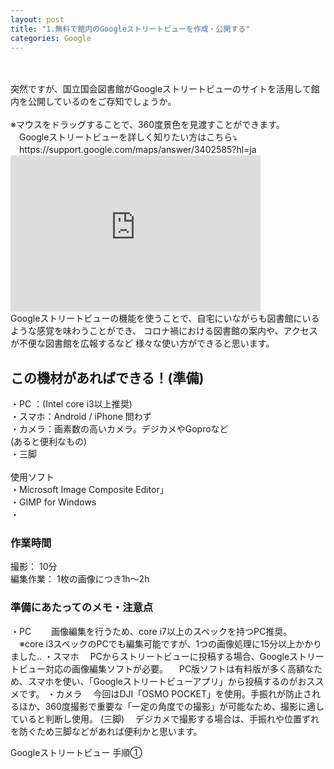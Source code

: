 ```yaml
---
layout: post
title: "1.無料で館内のGoogleストリートビューを作成・公開する"
categories: Google
---
```

<br>
<br>
突然ですが、国立国会図書館がGoogleストリートビューのサイトを活用して館内を公開しているのをご存知でしょうか。
<br>
<br>
※マウスをドラッグすることで、360度景色を見渡すことができます。
　Googleストリートビューを詳しく知りたい方はこちら⤵︎
　https://support.google.com/maps/answer/3402585?hl=ja

<iframe src="https://www.google.com/maps/embed?pb=!4v1666868442037!6m8!1m7!1sF8cOJUZOc9M6hTa-fGfCOg!2m2!1d35.67871255332661!2d139.7445867327241!3f230.25!4f-14.079999999999998!5f0.7820865974627469" width="400" height="250" style="border:0;" allowfullscreen="" loading="lazy" referrerpolicy="no-referrer-when-downgrade"></iframe>
<br>
Googleストリートビューの機能を使うことで、自宅にいながらも図書館にいるような感覚を味わうことができ、
コロナ禍における図書館の案内や、アクセスが不便な図書館を広報するなど
様々な使い方ができると思います。
<br>
<div align="left">
<h2>この機材があればできる！(準備)</h2>
・PC ：(Intel core i3以上推奨)<br>
・スマホ：Android / iPhone 問わず<br>
・カメラ：画素数の高いカメラ。デジカメやGoproなど<br>
(あると便利なもの)<br>
・三脚<br><br>
使用ソフト<br>
・Microsoft Image Composite Editor」<br>
・GIMP for Windows<br>
・　　　<br>

<h3>作業時間</h3>
撮影： 10分<br>
編集作業： 1枚の画像につき1h～2h<br>
<h3>準備にあたってのメモ・注意点</h3>
・PC　
　画像編集を行うため、core i7以上のスペックを持つPC推奨。
　※core i3スペックのPCでも編集可能ですが、1つの画像処理に15分以上かかりました..
・スマホ
　PCからストリートビューに投稿する場合、Googleストリートビュー対応の画像編集ソフトが必要。
　PC版ソフトは有料版が多く高額なため、スマホを使い、「Googleストリートビューアプリ」から投稿するのがおススメです。
・カメラ
　今回はDJI「OSMO POCKET」を使用。手振れが防止されるほか、360度撮影で重要な「一定の角度での撮影」が可能なため、撮影に適していると判断し使用。
(三脚)　
デジカメで撮影する場合は、手振れや位置ずれを防ぐため三脚などがあれば便利かと思います。
　

Googleストリートビュー
手順①　
</div>
